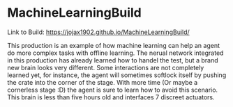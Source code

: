 # MachineLearningBuild

Link to Build:
https://jojax1902.github.io/MachineLearningBuild/

This production is an example of how machine learning can help an agent do more complex tasks with offline learning. The nerual network integrated in this production has already learned how to handel the test, but a brand new brain looks very different. Some interactions are not completely learned yet, for instance, the agent will sometimes softlock itself by pushing the crate into the corner of the stage. With more time (Or maybe a cornerless stage :D) the agent is sure to learn how to avoid this scenario. This brain is less than five hours old and interfaces 7 discreet actuators.
